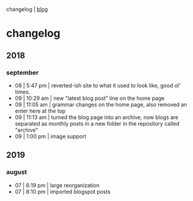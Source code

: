 changelog | [blog](https://rustmotherboard.github.io/blog)

# changelog
## 2018
### september
* 08 | 5:47 pm | reverted-ish site to what it used to look like, good ol' times.
* 09 | 10:29 am | new "latest blog post" line on the home page
* 09 | 11:05 am | grammar changes on the home page, also removed an enter here at the top
* 09 | 11:13 am | turned the blog page into an archive, now blogs are separated as monthly posts in a new folder in the repository called "archive"
* 09 | 1:00 pm | image support

## 2019
### august
* 07 | 6:19 pm | large reorganization
* 07 | 8:10 pm | imported blogspot posts

